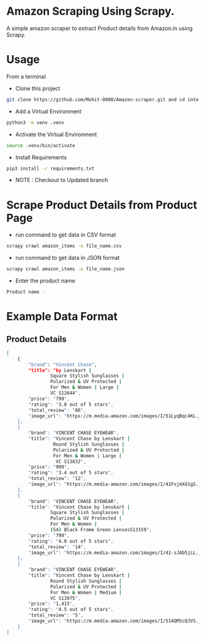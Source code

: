 
# Amazon Scraping Using Scrapy.

A simple amazon scraper to extract Product details from Amazon.in using Scrapy.

# Usage

From a terminal

- Clone this project 
```bash
git clone https://github.com/Mohit-0000/Amazon-scraper.git and cd into it cd amazon_scrapy
```
- Add a Virtual Environment 
```bash
python3 -m venv .venv
```
- Activate the Virtual Environment 
```bash
source .venv/bin/activate
```
- Install Requirements 
```bash
pip3 install -r requirements.txt
```
- NOTE : Checkout to Updated branch 


# Scrape Product Details from Product Page

- run  command to get data in CSV format 
```bash 
scrapy crawl amazon_items -o file_name.csv
```
- run  command to get data in JSON format
```bash 
scrapy crawl amazon_items -o file_name.json
```
- Enter the product name 
```bash
Product name -
```

# Example Data Format

## Product Details

```bash
[
    {
        "brand": "Vincent Chase",
        "title": "by Lenskart | 
                Square Stylish Sunglasses | 
                Polarized & UV Protected | 
                For Men & Women | Large | 
                VC S12644",
        "price": "799",
        "rating": "3.8 out of 5 stars",
        "total_review": "86",
        "image_url": "https://m.media-amazon.com/images/I/51LyqBqc4KL._AC_UL320_.jpg"
    },
    {
        "brand": "VINCENT CHASE EYEWEAR",
        "title": "Vincent Chase by Lenskart |
                 Round Stylish Sunglasses | 
                 Polarized & UV Protected | 
                 For Men & Women | Large |
                  VC S13832",
        "price": "999",
        "rating": "3.4 out of 5 stars",
        "total_review": "12",
        "image_url": "https://m.media-amazon.com/images/I/41FxjmXd1gS._AC_UL320_.jpg"
    },
    {
        "brand": "VINCENT CHASE EYEWEAR",
        "title": "Vincent Chase by lenskart | 
                Square Stylish Sunglasses | 
                Polarized & UV Protected | 
                For Men & Women | 
                (54) Black Frame Green LensesS13159",
        "price": "799",
        "rating": "4.0 out of 5 stars",
        "total_review": "14",
        "image_url": "https://m.media-amazon.com/images/I/41-sJAb5jLL._AC_UL320_.jpg"
    },
    {
        "brand": "VINCENT CHASE EYEWEAR",
        "title": "Vincent Chase by Lenskart | 
                Round Stylish Sunglasses | 
                Polarized & UV Protected | 
                For Men & Women | Medium | 
                VC S13975",
        "price": "1,415",
        "rating": "4.5 out of 5 stars",
        "total_review": "5",
        "image_url": "https://m.media-amazon.com/images/I/514QMScQJVS._AC_UL320_.jpg"
    }
]
```


